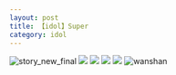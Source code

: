 ```yaml
---
layout: post
title: 【idol】Super
category: idol
---
```

![story_new_final](http://rdr022gcy.hd-bkt.clouddn.com/img/story_new_final_0322.png)
![](http://rdr13xtfo.hd-bkt.clouddn.com/img/super-idol-220603-1.jpg)
![](http://rdr13xtfo.hd-bkt.clouddn.com/img/super-idol-220603-3.PNG)
![](http://rdr13xtfo.hd-bkt.clouddn.com/img/super-idol-220603-2.PNG)
![](http://rdr13xtfo.hd-bkt.clouddn.com/img/jin-220611-1.jpg)
![wanshan](http://rdr022gcy.hd-bkt.clouddn.com/img/wanshan.png)





  




